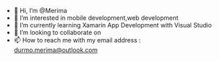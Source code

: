 - 👋 Hi, I’m @Merima
- 👀 I’m interested in mobile development,web development
- 🌱 I’m currently learning Xamarin App Development with Visual Studio
- 💞️ I’m looking to collaborate on 
- 📫 How to reach me with my  email address : durmo.merima@outlook.com 

<!---
Durmo/Durmo is a ✨ special ✨ repository because its `README.md` (this file) appears on your GitHub profile.
You can click the Preview link to take a look at your changes.
--->
